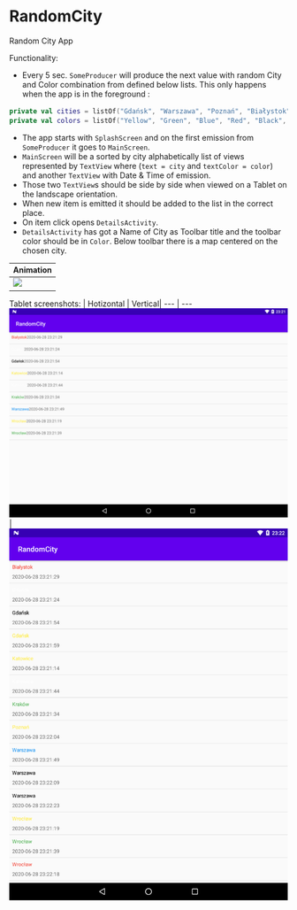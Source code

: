 # RandomCity

Random City App

Functionality: 
 - Every 5 sec. `SomeProducer` will produce the next value with random City and Color combination from defined
below lists. This only happens when the app is in the foreground : 

```kotlin
private val cities = listOf("Gdańsk", "Warszawa", "Poznań", "Białystok", "Wrocław", "Katowice", "Kraków")
private val colors = listOf("Yellow", "Green", "Blue", "Red", "Black", "White")
```

- The app starts with `SplashScreen` and on the first emission from `SomeProducer` it goes to `MainScreen`.
- `MainScreen` will be a sorted by city alphabetically list of views represented by `TextView` where 
(`text = city` and `textColor = color`) and another `TextView` with Date & Time of emission.
- Those two `TextView`s should be side by side when viewed on a Tablet on the landscape orientation.
- When new item is emitted it should be added to the list in the correct place.
- On item click opens `DetailsActivity`.
- `DetailsActivity` has got a Name of City as Toolbar title and the toolbar color should be in `Color`. Below toolbar there is a map centered on the chosen city.

| Animation | 
| ---- | 
| ![](https://github.com/jackszm/RandomCity/blob/master/readme_gif.gif) | 


Tablet screenshots: 
| Hotizontal | Vertical| 
 --- | --- 
![](https://github.com/jackszm/RandomCity/blob/master/readme_tablet_01.png) | ![](https://github.com/jackszm/RandomCity/blob/master/readme_tablet_02.png)
